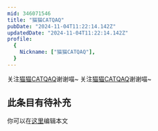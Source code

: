 ```yaml
---
mid: 346071546
title: "猫猫CATQAQ"
pubDate: "2024-11-04T11:22:14.142Z"
updatedDate: "2024-11-04T11:22:14.142Z"
profile:
  {
    Nickname: ["猫猫CATQAQ"],
  }
---
```


关注[猫猫CATQAQ](https://space.bilibili.com/346071546)谢谢喵~ 关注[猫猫CATQAQ](https://space.bilibili.com/346071546)谢谢喵~

## 此条目有待补充
你可以在[这里](https://github.com/Yuhanawa/VTuber.ICU/edit/master/src/content/v/猫猫CATQAQ/index.md)编辑本文
